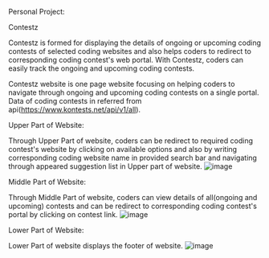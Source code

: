 Personal Project:

Contestz

Contestz is formed for displaying the details of ongoing or upcoming coding contests of selected coding websites and also helps coders to redirect to corresponding coding contest's web portal. With Contestz, coders can easily track the ongoing and upcoming coding contests.

Contestz website is one page website focusing on helping coders to navigate through ongoing and upcoming coding contests on a single portal. Data of coding contests in referred from api(https://www.kontests.net/api/v1/all). 


Upper Part of Website:

Through Upper Part of website, coders can be redirect to required coding contest's website by clicking on available options and also by writing corresponding coding website name in provided search bar and navigating through appeared suggestion list in Upper part of website.
![image](https://user-images.githubusercontent.com/103818502/209919657-6af45733-e782-4729-b1be-d3e3e1c5d5ce.png)

Middle Part of Website:

Through Middle Part of website, coders can view details of all(ongoing and upcoming) contests and can be redirect to corresponding coding contest's portal by clicking on contest link.
![image](https://user-images.githubusercontent.com/103818502/209919736-b661991b-a67e-40b7-9a32-afeea585338d.png)

Lower Part of Website:

Lower Part of website displays the footer of website.
![image](https://user-images.githubusercontent.com/103818502/209919805-9e71b9dc-618d-439c-82a8-5153a4e16cb3.png)